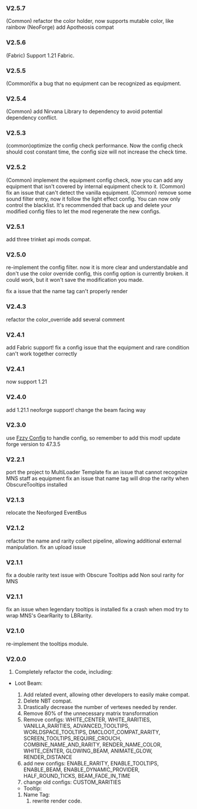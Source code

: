 ### V2.5.7
(Common) refactor the color holder, now supports mutable color, like rainbow
(NeoForge) add Apotheosis compat

### V2.5.6
(Fabric) Support 1.21 Fabric.

### V2.5.5
(Common)fix a bug that no equipment can be recognized as equipment.

### V2.5.4
(Common) add Nirvana Library to dependency to avoid potential dependency conflict.

### V2.5.3
(common)optimize the config check performance. Now the config check should cost constant time, the config size will not increase the check time.

### V2.5.2
(Common) implement the equipment config check, now you can add any equipment that isn't covered by internal equipment check to it.
(Common) fix an issue that can't detect the vanilla equipment.
(Common) remove some sound filter entry, now it follow the light effect config. You can now only control the blacklist.
It's recommended that back up and delete your modified config files to let the mod regenerate the new configs.

### V2.5.1
add three trinket api mods compat.

### V2.5.0
re-implement the config filter. now it is more clear and understandable
and don't use the color override config, this config option is currently broken.
it could work, but it won't save the modification you made.

fix a issue that the name tag can't properly render

### V2.4.3
refactor the color_override
add several comment

### V2.4.1
add Fabric support!
fix a config issue that the equipment and rare condition can't work together correctly

### V2.4.1
now support 1.21

### V2.4.0
add 1.21.1 neoforge support!
change the beam facing way

### V2.3.0

use [Fzzy Config](https://www.curseforge.com/minecraft/mc-mods/fzzy-config/files/5969656) to handle config, so remember to add this mod!
update forge version to 47.3.5

### V2.2.1

port the project to MultiLoader Template
fix an issue that cannot recognize MNS staff as equipment
fix an issue that name tag will drop the rarity when ObscureTooltips installed

### V2.1.3

relocate the Neoforged EventBus

### V2.1.2

refactor the name and rarity collect pipeline, allowing additional external manipulation.
fix an upload issue

### V2.1.1

fix a double rarity text issue with Obscure Tooltips
add Non soul rarity for MNS

### V2.1.1

fix an issue when legendary tooltips is installed
fix a crash when mod try to wrap MNS's GearRarity to LBRarity.

### V2.1.0

re-implement the tooltips module.

### V2.0.0

1. Completely refactor the code, including:

* Loot Beam:
    1) Add related event, allowing other developers to easily make compat.
    2) Delete NBT compat.
    3) Drastically decrease the number of vertexes needed by render.
    4) Remove 80% of the unnecessary matrix transformation
    5) Remove configs: WHITE_CENTER, WHITE_RARITIES, VANILLA_RARITIES, ADVANCED_TOOLTIPS, WORLDSPACE_TOOLTIPS,
       DMCLOOT_COMPAT_RARITY, SCREEN_TOOLTIPS_REQUIRE_CROUCH, COMBINE_NAME_AND_RARITY, RENDER_NAME_COLOR, WHITE_CENTER, GLOWING_BEAM, ANIMATE_GLOW, RENDER_DISTANCE
    6) add new configs: ENABLE_RARITY, ENABLE_TOOLTIPS, ENABLE_BEAM, ENABLE_DYNAMIC_PROVIDER, HALF_ROUND_TICKS, BEAM_FADE_IN_TIME
    7) change old configs: CUSTOM_RARITIES

    * Tooltip:

    1) Name Tag:
        1) rewrite render code.
    